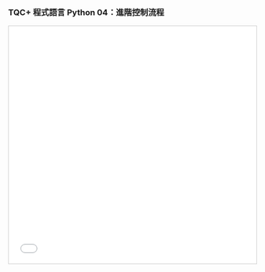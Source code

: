 ### TQC+ 程式語言 Python 04：進階控制流程 ###

<iframe src="//www.slideshare.net/slideshow/embed_code/key/fvtLFz4alwzxI5" width="595" height="485" frameborder="0" marginwidth="0" marginheight="0" scrolling="no" style="border:1px solid #CCC; border-width:1px; margin-bottom:5px; max-width: 100%;" allowfullscreen> </iframe>